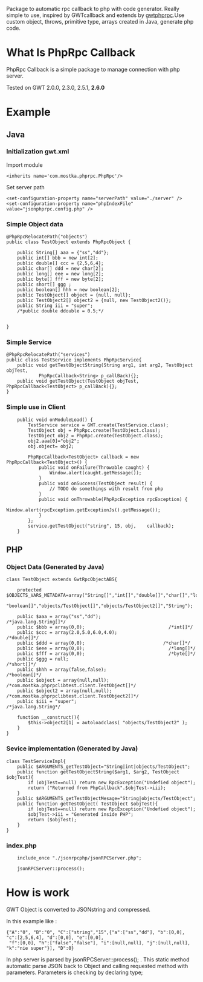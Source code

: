 Package to automatic rpc callback to php with code generator.
Really simple to use, inspired by GWTcallback and extends by [gwtphprpc](http://code.google.com/p/gwtphprpc/).Use custom object, throws, primitive type, arrays created in Java, generate php code.


# What Is PhpRpc Callback #
PhpRpc Callback is a simple package to manage connection with php server.

Tested on GWT 2.0.0, 2.3.0, 2.5.1, **2.6.0**

# Example #
## Java ##
### Initialization gwt.xml ###
Import module
```
<inherits name='com.mostka.phprpc.PhpRpc'/>
```
Set server path
```
<set-configuration-property name="serverPath" value="./server" />
<set-configuration-property name="phpIndexFile" value="jsonphprpc.config.php" />
```
### Simple Object data ###

```
@PhpRpcRelocatePath("objects")
public class TestObject extends PhpRpcObject {

	public String[] aaa = {"ss","dd"};
	public int[] bbb = new int[2];
	public double[] ccc = {2,5,6,4};
	public char[] ddd = new char[2];
	public long[] eee = new long[2];
	public byte[] fff = new byte[2];
	public short[] ggg ;
	public boolean[] hhh = new boolean[2];
	public TestObject[] object = {null, null};
	public TestObject2[] object2 = {null, new TestObject2()};
	public String iii = "super";
	/*public double ddouble = 0.5;*/
	
	
}
```
### Simple Service ###
```
@PhpRpcRelocatePath("services")
public class TestService implements PhpRpcService{
	public void getTestObjectString(String arg1, int arg2, TestObject objTest, 
			PhpRpcCallback<String> p_callBack){};
	public void getTestObject(TestObject objTest, PhpRpcCallback<TestObject> p_callBack){};
}
```
### Simple use in Client ###
```
	public void onModuleLoad() {
		TestService service = GWT.create(TestService.class);
		TestObject obj = PhpRpc.create(TestObject.class);
		TestObject obj2 = PhpRpc.create(TestObject.class);
		obj2.aaa[0]="obj2";
		obj.object= obj2;
		
		PhpRpcCallback<TestObject> callback = new PhpRpcCallback<TestObject>() {
			public void onFailure(Throwable caught) {
				Window.alert(caught.getMessage());
			}
			public void onSuccess(TestObject result) {
				// TODO do somethings with result from php
			}
			public void onThrowable(PhpRpcException rpcException) {
				Window.alert(rpcException.getExceptionJs().getMessage());
			}
		};
		service.getTestObject("string", 15, obj,	callback);
	}
```
## PHP ##
### Object Data (Generated by Java) ###
```
class TestObject extends GwtRpcObjectABS{

    protected $OBJECTS_VARS_METADATA=array("String[]","int[]","double[]","char[]","long[]","byte[]","short[]",
			"boolean[]","objects/TestObject[]","objects/TestObject2[]","String");

    public $aaa = array("ss","dd");                         /*java.lang.String[]*/
    public $bbb = array(0,0);                               /*int[]*/
    public $ccc = array(2.0,5.0,6.0,4.0);                   /*double[]*/
    public $ddd = array(0,0);                             /*char[]*/
    public $eee = array(0,0);                               /*long[]*/
    public $fff = array(0,0);                               /*byte[]*/
    public $ggg = null;                                     /*short[]*/
    public $hhh = array(false,false);                       /*boolean[]*/
    public $object = array(null,null);                      /*com.mostka.phprpclibtest.client.TestObject[]*/
    public $object2 = array(null,null);                     /*com.mostka.phprpclibtest.client.TestObject2[]*/
    public $iii = "super";                                  /*java.lang.String*/

    function __construct(){
        $this->object2[1] = autoloadclass( "objects/TestObject2" );
    }
}
```
### Sevice implementation (Generated by Java) ###
```
class TestServiceImpl{
    public $ARGUMENTS_getTestObject="String|int|objects/TestObject";
    public function getTestObjectString($arg1, $arg2, TestObject $objTest){
        if (objTest==null) return new RpcException("Undefied object");
        return ("Returned from PhpCallback".$objTest->iii);
    }
    public $ARGUMENTS_getTestObjectMesage="String|objects/TestObject";
    public function getTestObject( TestObject $objTest){
        if (objTest==null) return new RpcException("Undefied object");
        $objTest->iii = "Generated inside PHP";
        return ($objTest);
    }
}
```
### index.php ###
```
    include_once "./jsonrpcphp/jsonRPCServer.php";

    jsonRPCServer::process();
```

# How is work #
GWT Object is converted to JSONstring and compressed.

In this example like :
```
{"A":"0", "B":"0", "C":["string","15",{"a":["ss","dd"], "b":[0,0], "c":[2,5,6,4], "d":[0,0], "e":[0,0],
 "f":[0,0], "h":["false","false"], "i":[null,null], "j":[null,null], "k":"nie super"}], "D":0}
```

In php server is parsed by jsonRPCServer::process(); . This static method automatic parse JSON back to Object and calling requested method with parameters. Parameters is checking by declaring type;

